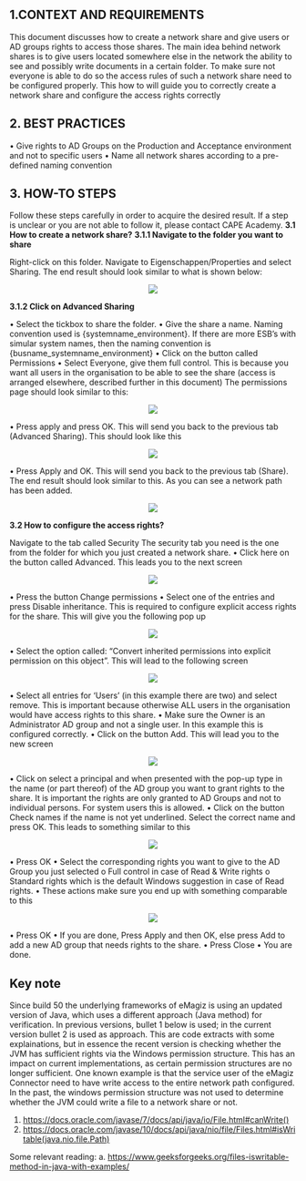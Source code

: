 ## 1.CONTEXT AND REQUIREMENTS   
This document discusses how to create a network share and give users or AD groups rights to access those shares.
The main idea behind network shares is to give users located somewhere else in the network the ability to see and possibly write documents in a certain folder. To make sure not everyone is able to do so the access rules of such a network share need to be configured properly. This how to will guide you to correctly create a network share and configure the access rights correctly 

## 2.	BEST PRACTICES
•	Give rights to AD Groups on the Production and Acceptance environment and not to specific users
•	Name all network shares according to a pre-defined naming convention


## 3.	HOW-TO STEPS
Follow these steps carefully in order to acquire the desired result. If a step is unclear or you are not able to follow it, please contact CAPE Academy.
**3.1 How to create a network share?**
 **3.1.1	Navigate to the folder you want to share**
  
  Right-click on this folder. Navigate to Eigenschappen/Properties and select Sharing. The end result should look similar to what is shown below:
  <p align="center"><img  src="../../img/howto/networkshare-install-step311.png"></p>

  **3.1.2	Click on Advanced Sharing**
  
  •	Select the tickbox to share the folder. 
  •	Give the share a name. Naming convention used is {systemname_environment}. If there are more ESB’s with simular system names, then the naming convention is {busname_systemname_environment}
  •	Click on the button called Permissions
  •	Select Everyone, give them full control. This is because you want all users in the organisation to be able to see the share (access is arranged elsewhere, described further in this document) The permissions page should look similar to this:
  <p align="center"><img  src="../../img/howto/networkshare-install-step312.png"></p>
  •	Press apply and press OK. This will send you back to the previous tab (Advanced Sharing). This should look like this
  <p align="center"><img  src="../../img/howto/networkshare-install-step312-2.png"></p>
  •	Press Apply and OK. This will send you back to the previous tab (Share). The end result should look similar to this. As you can see a network path has been added.
  <p align="center"><img  src="../../img/howto/networkshare-install-step312-3.png"></p>


**3.2	How to configure the access rights?**
  
  Navigate to the tab called Security
  The security tab you need is the one from the folder for which you just created a network share. 
  •	Click here on the button called Advanced. This leads you to the next screen
  <p align="center"><img  src="../../img/howto/networkshare-install-step32-1.png"></p>
  •	Press the button Change permissions
  •	Select one of the entries and press Disable inheritance. This is required to configure explicit access rights for the share. This will give you the following pop up
  <p align="center"><img  src="../../img/howto/networkshare-install-step32-2.png"></p>
  •	Select the option called: “Convert inherited permissions into explicit permission on this object”. This will lead to the following screen
  <p align="center"><img  src="../../img/howto/networkshare-install-step32-3.png"></p>
  •	Select all entries for ‘Users’ (in this example there are two) and select remove. This is important because otherwise ALL users in the organisation would have access rights to this share.
  •	Make sure the Owner is an Administrator AD group and not a single user. In this example this is configured correctly.
  •	Click on the button Add. This will lead you to the new screen
  <p align="center"><img  src="../../img/howto/networkshare-install-step32-4.png"></p>
  •	Click on select a principal and when presented with the pop-up type in the name (or part thereof) of the AD group you want to grant rights to the share. It is important the rights are only granted to AD Groups and not to individual persons. For system users this is allowed.
  •	Click on the button Check names if the name is not yet underlined. Select the correct name and press OK. This leads to something similar to this
  <p align="center"><img  src="../../img/howto/networkshare-install-step32-5.png"></p>


  •	Press OK
  •	Select the corresponding rights you want to give to the AD Group you just selected
  o	Full control in case of Read & Write rights
  o	Standard rights which is the default Windows suggestion in case of Read rights.
  •	These actions make sure you end up with something comparable to this
  <p align="center"><img  src="../../img/howto/networkshare-install-step32-6.png"></p>
  •	Press OK
  •	If you are done, Press Apply and then OK, else press Add to add a new AD group that needs rights to the share.
  •	Press Close
  •	You are done.


## Key note
Since build 50 the underlying frameworks of eMagiz is using an updated version of Java, which uses a different approach (Java method) for verification. In previous versions, bullet 1 below is used; in the current version bullet 2 is used as approach. This are code extracts with some explainations, but in essence the recent version is checking whether the JVM has sufficient rights via the Windows permission structure. This has an impact on current implementations, as certain permission structures are no longer sufficient. One known example is that the service user of the eMagiz Connector need to have write access to the entire network path configured. In the past, the windows permission structure was not used to determine whether the JVM could write a file to a network share or not.

1. https://docs.oracle.com/javase/7/docs/api/java/io/File.html#canWrite()
2. https://docs.oracle.com/javase/10/docs/api/java/nio/file/Files.html#isWritable(java.nio.file.Path)

Some relevant reading:
a. https://www.geeksforgeeks.org/files-iswritable-method-in-java-with-examples/
